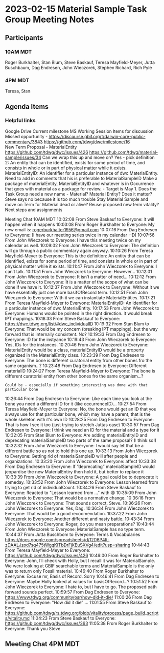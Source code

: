 # 2023-02-15 Material Sample Task Group Meeting Notes
## Participants
### 10AM MDT
Roger Burkhalter, Stan Blum, Steve Baskauf, Teresa Mayfield-Meyer, Jutta Buschbaum, Dag Endresen, John Wieczorek, Stephen Richard, Rich Pyle
### 4PM MDT
Teresa, Stan
## Agenda Items
### Helpful links
Google Drive
Current milestone
MS Working Session
Items for discussion
Missed opportunity - https://discourse.gbif.org/t/darwin-core-public-commentary/3843
https://github.com/tdwg/dwc/milestone/16  
New Term Proposal - MaterialEntity
https://github.com/tdwg/dwc/issues/426 
https://github.com/tdwg/material-sample/issues/34 
Can we wrap this up and move on?
Yes - pick definition 2: An entity that can be identified, exists for some period of time, and consists in whole or in part of physical matter while it exists.
MaterialEntityID: An identifier for a particular instance of dwc:MaterialEntity.
Need to add in comments that his is preferable to MaterialSampleID
Make a package of materialEntity, MaterialEntityID and whatever is in Occurrence that goes with material as a package for review. - Target is May 1.
Does the Task Group need a new name - Material? Material Entity? Does it matter?
Steve says no because it is too much trouble
Stay Material Sample and move on
Term for Material dead or alive? Reuse proposed new term vitality?
Next steps and assignments

Meeting Chat 10AM MDT
10:02:08 From  Steve Baskauf  to  Everyone:
	It will happen when it happens
10:03:08 From  Roger Burkhalter  to  Everyone:
	My new email is: rogerburkhalter1956@gmail.com
10:07:16 From  Dag Endresen  to  Everyone:
	(I have our meeting series twice in my calendar :-D)
10:07:56 From  John Wieczorek  to  Everyone:
	I have this meeting twice on my calendar as well.
10:09:02 From  John Wieczorek  to  Everyone:
	The definition will go through a public commentary again anyway.
10:10:26 From  Teresa Mayfield-Meyer  to  Everyone:
	This is the definition: An entity that can be identified, exists for some period of time, and consists in whole or in part of physical matter while it exists.
10:11:47 From  John Wieczorek  to  Everyone:
	I can’t talk.
10:11:51 From  John Wieczorek  to  Everyone:
	However...
10:12:01 From  John Wieczorek  to  Everyone:
	It isn’t a matter of need...
10:12:12 From  John Wieczorek  to  Everyone:
	It is a matter of the scope of what can be done if we have it.
10:12:37 From  John Wieczorek  to  Everyone:
	Without it we have essentially just one more basifOfRecord term.
10:12:51 From  John Wieczorek  to  Everyone:
	With it we can instantiate MaterialEntities.
10:17:21 From  Teresa Mayfield-Meyer  to  Everyone:
	MaterialEntityID: An identifier for a particular instance of dwc:MaterialEntity.
10:17:53 From  John Wieczorek  to  Everyone:
	Humans would be pointed in the right direction. It would break IPT mappings.
10:18:33 From  Steve Baskauf  to  Everyone:
	https://dwc.tdwg.org/list/#dwc_individualID
10:19:32 From  Stan Blum  to  Everyone:
	That would be my concern (breaking IPT mappings), but the way forward that is internally consistent. No?
10:19:33 From  Dag Endresen  to  Everyone:
	ID for the instyance
10:19:43 From  John Wieczorek  to  Everyone:
	Yes, IDs for the instances.
10:20:46 From  John Wieczorek  to  Everyone:
	MaterialEntity would be a class, materialEntityID would be a property organized in the MaterialEntity class.
10:23:39 From  Dag Endresen  to  Everyone:
	The bone is different curatorial entity from other bones fro the same organism…?
10:23:48 From  Dag Endresen  to  Everyone:
	Different materialID
10:24:27 From  Teresa Mayfield-Meyer  to  Everyone:
	The bone is different curatorial entity from other bones fro the same organism…?
	
	Could be - especially if something interesting was done with that particular bone
10:26:44 From  Dag Endresen  to  Everyone:
	Like each time you look at the bone you need a different ID for it (like occurrenceID)…
10:27:54 From  Teresa Mayfield-Meyer  to  Everyone:
	No, the bone would get an ID that you always use for that particular bone, which may have a parent, that is the whole skeleton with it's own ID
10:28:25 From  Dag Endresen  to  Everyone:
	That is how I see it too (just trying to stretch Juttas case)
10:30:57 From  Dag Endresen  to  Everyone:
	I think we need an ID for the material and a type for it
10:32:05 From  Stan Blum  to  Everyone:
	Are adding materialEntityID and deprecating materialSampleID two parts of the same proposal?  (I think so!)
10:32:32 From  John Wieczorek  to  Everyone:
	I would say let that be a different battle so as not to hold this one up.
10:33:13 From  John Wieczorek  to  Everyone:
	Getting rid of materialSampleID will after people and organizations.
10:33:20 From  John Wieczorek  to  Everyone:
	affect
10:33:38 From  Dag Endresen  to  Everyone:
	If “deprecating” materialSampleID would jeopardise the new MaterialEntiry then hold it, but better to replace it
10:33:39 From  John Wieczorek  to  Everyone:
	A goal could be to deprecate it someday.
10:33:52 From  John Wieczorek  to  Everyone:
	Lesson learned from trying to get rid of individualCount.
10:34:26 From  Steve Baskauf  to  Everyone:
	Reacted to "Lesson learned from ..." with 😩
10:35:09 From  John Wieczorek  to  Everyone:
	That would be a normative change.
10:36:16 From  John Wieczorek  to  Everyone:
	That sounds correct, Steve.
10:36:26 From  John Wieczorek  to  Everyone:
	Yes, Dag.
10:36:34 From  John Wieczorek  to  Everyone:
	That would be a good recoomendation.
10:37:22 From  John Wieczorek  to  Everyone:
	Another different and nasty battle.
10:43:34 From  John Wieczorek  to  Everyone:
	Roger, do you mean preparations?
10:43:44 From  John Wieczorek  to  Everyone:
	MaterialSample has no type term.
10:44:37 From  Jutta Buschbom  to  Everyone:
	Terms & Vocabularies https://docs.google.com/spreadsheets/d/12D6P4lt-zDAALJzod7sq475tWgqKiTbDrFjKEuSXVg4/edit?usp=sharing
10:44:43 From  Teresa Mayfield-Meyer  to  Everyone:
	https://github.com/tdwg/dwc/issues/426
10:46:00 From  Roger Burkhalter  to  Everyone:
	John, I’ll check with Holly, but I recall it was for MaterialSample. We were looking at GBIF searchable terms and MaterialSample is the only was to return only Fossil material.
10:46:40 From  Roger Burkhalter  to  Everyone:
	Excuse mr, Basis of Record. Sorry
10:46:41 From  Dag Endresen  to  Everyone:
	Maybe Holly looked at values for basisOfRecord…?
10:51:52 From  John Wieczorek  to  Everyone:
	I hate to, but I have to go. The proposed path forward sounds perfect.
10:59:57 From  Dag Endresen  to  Everyone:
	https://www.tdwg.org/community/osr/how-did-it-die/
11:00:26 From  Dag Endresen  to  Everyone:
	“How did it die” …
11:01:55 From  Steve Baskauf  to  Everyone:
	https://github.com/tdwg/rs.tdwg.org/blob/vitality/process/page_build_scripts/vitality.md
11:04:23 From  Steve Baskauf  to  Everyone:
	https://github.com/tdwg/dwc/issues/363
11:05:38 From  Roger Burkhalter  to  Everyone:
	Thank you Steve
## Meeting Chat 4PM MDT
